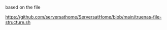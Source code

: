 based on the file

https://github.com/serversathome/ServersatHome/blob/main/truenas-file-structure.sh
